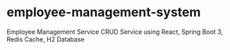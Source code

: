 # employee-management-system
Employee Management Service CRUD Service using React, Spring Boot 3, Redis Cache, H2 Database
